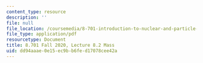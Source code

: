 ```yaml
---
content_type: resource
description: ''
file: null
file_location: /coursemedia/8-701-introduction-to-nuclear-and-particle-physics-fall-2020/dd94aaae0e15ec9bb6fed17078cee42a_MIT8_701f20_lec8.2.pdf
file_type: application/pdf
resourcetype: Document
title: 8.701 Fall 2020, Lecture 8.2 Mass
uid: dd94aaae-0e15-ec9b-b6fe-d17078cee42a
---
```

